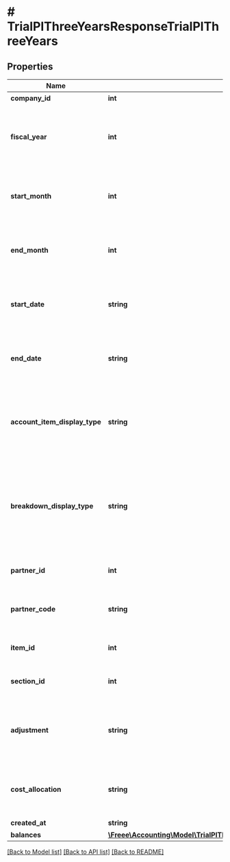 # # TrialPlThreeYearsResponseTrialPlThreeYears

## Properties

Name | Type | Description | Notes
------------ | ------------- | ------------- | -------------
**company_id** | **int** | 事業所ID | 
**fiscal_year** | **int** | 会計年度(条件に指定した時、または条件に月、日条件がない時のみ含まれる） | [optional] 
**start_month** | **int** | 発生月で絞込：開始会計月(mm)(条件に指定した時のみ含まれる） | [optional] 
**end_month** | **int** | 発生月で絞込：終了会計月(mm)(条件に指定した時のみ含まれる） | [optional] 
**start_date** | **string** | 発生日で絞込：開始日(yyyy-mm-dd)(条件に指定した時のみ含まれる） | [optional] 
**end_date** | **string** | 発生日で絞込：終了日(yyyy-mm-dd)(条件に指定した時のみ含まれる） | [optional] 
**account_item_display_type** | **string** | 勘定科目の表示（勘定科目: account_item, 決算書表示:group）(条件に指定した時のみ含まれる） | [optional] 
**breakdown_display_type** | **string** | 内訳の表示（取引先: partner, 品目: item, 部門: section, 勘定科目: account_item）(条件に指定した時のみ含まれる） | [optional] 
**partner_id** | **int** | 取引先ID(条件に指定した時のみ含まれる） | [optional] 
**partner_code** | **string** | 取引先コード(条件に指定した時のみ含まれる） | [optional] 
**item_id** | **int** | 品目ID(条件に指定した時のみ含まれる） | [optional] 
**section_id** | **int** | 部門ID(条件に指定した時のみ含まれる） | [optional] 
**adjustment** | **string** | 決算整理仕訳のみ: only, 決算整理仕訳以外: without(条件に指定した時のみ含まれる） | [optional] 
**cost_allocation** | **string** | 配賦仕訳のみ：only,配賦仕訳以外：without(条件に指定した時のみ含まれる） | [optional] 
**created_at** | **string** | 作成日時 | [optional] 
**balances** | [**\Freee\Accounting\Model\TrialPlThreeYearsResponseTrialPlThreeYearsBalances[]**](TrialPlThreeYearsResponseTrialPlThreeYearsBalances.md) |  | 

[[Back to Model list]](../../README.md#documentation-for-models) [[Back to API list]](../../README.md#documentation-for-api-endpoints) [[Back to README]](../../README.md)


